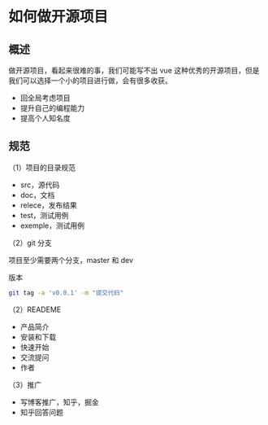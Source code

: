 # 如何做开源项目

## 概述

做开源项目，看起来很难的事，我们可能写不出 vue 这种优秀的开源项目，但是我们可以选择一个小的项目进行做，会有很多收获。

- 回全局考虑项目
- 提升自己的编程能力
- 提高个人知名度

## 规范

（1）项目的目录规范

- src，源代码
- doc，文档
- relece，发布结果
- test，测试用例
- exemple，测试用例

（2）git 分支

项目至少需要两个分支，master 和 dev

版本

```bash
git tag -a 'v0.0.1' -m "提交代码"
```

（2）READEME

- 产品简介
- 安装和下载
- 快速开始
- 交流提问
- 作者

（3）推广

- 写博客推广，知乎，掘金
- 知乎回答问题
